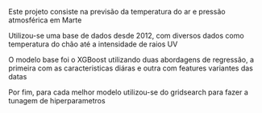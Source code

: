Este projeto consiste na previsão da temperatura do ar e pressão atmosférica em Marte

Utilizou-se uma base de dados desde 2012, com diversos dados como temperatura do chão até a intensidade de raios UV

O modelo base foi o XGBoost utilizando duas abordagens de regressão, a primeira com as caracteristicas diáras e outra com features variantes das datas

Por fim, para cada melhor modelo utilizou-se do gridsearch para fazer a tunagem de hiperparametros
